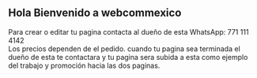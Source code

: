 ## Hola Bienvenido a webcommexico
Para crear o editar tu pagina contacta al dueño de esta
  WhatsApp: 771 111 4142             
Los precios dependen de el pedido.
cuando tu pagina sea terminada el dueño de esta te contactara y tu pagina sera subida a esta como ejemplo del trabajo y promoción hacia las dos paginas. 
<!--
**Webcommexico/Webcommexico** is a ✨ _special_ ✨ repository because its `README.md` (this file) appears on your GitHub profile.

Here are some ideas to get you started:

- 🔭 I’m currently working on ...
- 🌱 I’m currently learning ...
- 👯 I’m looking to collaborate on ...
- 🤔 I’m looking for help with ...
- 💬 Ask me about ...
- 📫 How to reach me: ...
- 😄 Pronouns: ...
- ⚡ Fun fact: ...
-->
